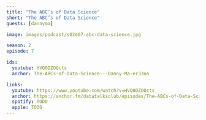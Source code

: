 ```yaml
---
title: "The ABC’s of Data Science"
short: "The ABC’s of Data Science"
guests: [dannyma]

image: images/podcast/s02e07-abc-data-science.jpg

season: 2
episode: 7

ids:
  youtube: HVQ0DZOQcts
  anchor: The-ABCs-of-Data-Science---Danny-Ma-er33oa

links:
  youtube: https://www.youtube.com/watch?v=HVQ0DZOQcts
  anchor: https://anchor.fm/datatalksclub/episodes/The-ABCs-of-Data-Science---Danny-Ma-er33oa
  spotify: TODO
  apple: TODO
---
```

